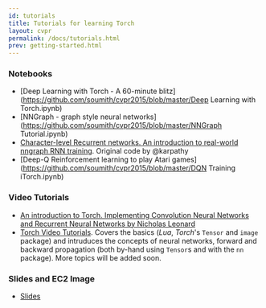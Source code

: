 ```yaml
---
id: tutorials
title: Tutorials for learning Torch
layout: cvpr
permalink: /docs/tutorials.html
prev: getting-started.html
---
```


### Notebooks

- [Deep Learning with Torch - A 60-minute blitz](https://github.com/soumith/cvpr2015/blob/master/Deep Learning with Torch.ipynb)
- [NNGraph - graph style neural networks](https://github.com/soumith/cvpr2015/blob/master/NNGraph Tutorial.ipynb)
- [Character-level Recurrent networks. An introduction to real-world nngraph RNN training](https://github.com/soumith/cvpr2015/blob/master/Char-RNN.ipynb). Original code by @karpathy
- [Deep-Q Reinforcement learning to play Atari games](https://github.com/soumith/cvpr2015/blob/master/DQN Training iTorch.ipynb)

### Video Tutorials
* [An introduction to Torch. Implementing Convolution Neural Networks and Recurrent Neural Networks by Nicholas Leonard](http://on-demand.gputechconf.com/gtc/2015/webinar/torch7-applied-deep-learning-for-vision-natural-language.mp4)
* [Torch Video Tutorials](https://github.com/Atcold/torch-Video-Tutorials). Covers the basics (*Lua*, *Torch*'s `Tensor` and `image` package) and intruduces the concepts of neural networks, forward and backward propagation (both by-hand using `Tensor`s and with the `nn` package). More topics will be added soon.

### Slides and EC2 Image
- [Slides](https://github.com/soumith/cvpr2015/blob/master/cvpr-torch.pdf)



